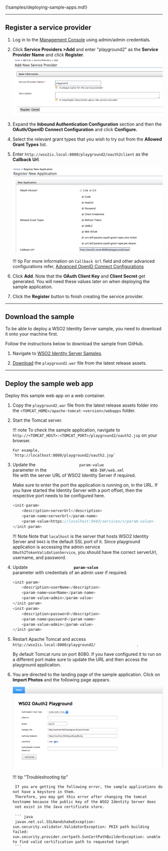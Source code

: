 

{!samples/deploying-sample-apps.md!}

----

## Register a service provider

1. Log in to the [Management Console](https://localhost:9443/carbon/) using admin/admin credentials. 

2. Click **Service Providers >Add** and enter "playground2" as the **Service Provider Name** and click **Register**.
        ![add-playground-sp]( ../assets/img/guides/add-playground-sp.png) 
    
3.  Expand the **Inbound Authentication Configuration** section and then the **OAuth/OpenID Connect Configuration** and click
    **Configure.**   

4. Select the relevant grant types that you wish to try out from the **Allowed Grant Types** list. 
        
5.  Enter `http://wso2is.local:8080/playground2/oauth2client` as the **Callback Url**.
    
    ![configure-playground-sp](../assets/img/guides/configure-playground-sp.png)

    !!! tip
        For more information on `Callback Url` field and other advanced configurations
        refer, [Advanced OpenID Connect Configurations](../../authenticate/oauth-app-config-advanced)
        
6.  Click **Add**. Note that the **OAuth Client Key** and **Client Secret** get generated. You will need these values later on when deploying the sample application.

7.  Click the **Register** button to finish creating the service provider.

----

## Download the sample

To be able to deploy a WSO2 Identity Server sample, you need to download
it onto your machine first.

Follow the instructions below to download the sample from GitHub.

1. Navigate to [WSO2 Identity Server Samples](https://github.com/wso2/samples-is/releases).

2. [Download](https://github.com/wso2/samples-is/releases/download/v4.1.0/playground2.war)
   the `playground2.war` file from the latest release assets.

----

## Deploy the sample web app

Deploy this sample web app on a web container.

1.  Copy the `playground2.war` file from the latest release assets
    folder into the `<TOMCAT_HOME>/apache-tomcat-<version>/webapps` folder.

2.  Start the Tomcat server.

	!!! note 
		To check the sample application, navigate to
		`http://<TOMCAT_HOST>:<TOMCAT_PORT>/playground2/oauth2.jsp`
		on your browser.

		For example,
		`http://localhost:8080/playground2/oauth2.jsp`

3.	Update the `                    param-value                   `
	parameter in the
	`                    WEB-INF/web.xml                   `
	file with the server URL of WSO2 Identity Server if
	required.  

	Make sure to enter the port the application is running on,
	in the URL. If you have started the Identity Server with a
	port offset, then the respective port needs to be
	configured here.

	``` java
	<init-param>
		<description>serverUrl</description>
		<param-name>serverUrl</param-name>
		<param-value>https://localhost:9443/services/</param-value>
	</init-param>
	```
	
	!!! Note 
		Note that `localhost` is the server that hosts WSO2 Identity
		Server and `9443` is the default SSL port of it. Since playground application is accessing the admin
		service `OAuth2TokenValidationService`, you should have the
		correct serverUrl, username, and password.
		
4.	Update
	**`                     param-value                    `**
	parameter with credentials of an admin user if required.

	``` java
	<init-param>
		<description>userName</description>
		<param-name>userName</param-name>
		<param-value>admin</param-value>
	</init-param>
	<init-param>
		<description>password</description>
		<param-name>password</param-name>
		<param-value>admin</param-value>
	</init-param>
	```

5.	Restart Apache Tomcat and access
	`                    http://wso2is.local:8080/playground2/                   ` .

	By default Tomcat runs on port 8080. If you have configured
	it to run on a different port make sure to update the URL
	and then access the playground application.  

6. You are directed to the landing page of the sample application. Click on **Import Photos** and the following
page appears.  

	![playground-app.png](../assets/img/guides/playground-app.png)

	!!! tip "Troubleshooting tip"

		If you are getting the following error, the sample applications do not have a keystore in them.
		Therefore, you may get this error after changing the tomcat hostname because the public key of the WSO2 Identity Server does
		not exist in the Java certificate store.

		``` java
		javax.net.ssl.SSLHandshakeException: sun.security.validator.ValidatorException: PKIX path building failed: 			sun.security.provider.certpath.SunCertPathBuilderException: unable to find valid certification path to requested target
		```




